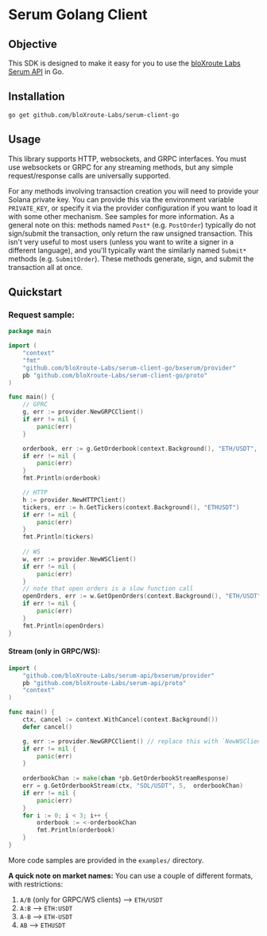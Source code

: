 # Serum Golang Client

## Objective
This SDK is designed to make it easy for you to use the [bloXroute Labs Serum API](https://github.com/bloXroute-Labs/serum-api)
in Go. 

## Installation
```
go get github.com/bloXroute-Labs/serum-client-go
```

## Usage

This library supports HTTP, websockets, and GRPC interfaces. You must use websockets or GRPC for any streaming methods, 
but any simple request/response calls are universally supported.

For any methods involving transaction creation you will need to provide your Solana private key. You can provide this 
via the environment variable `PRIVATE_KEY`, or specify it via the provider configuration if you want to load it with
some other mechanism. See samples for more information. As a general note on this: methods named `Post*` (e.g. 
`PostOrder`) typically do not sign/submit the transaction, only return the raw unsigned transaction. This isn't 
very useful to most users (unless you want to write a signer in a different language), and you'll typically want the 
similarly named `Submit*` methods (e.g. `SubmitOrder`). These methods generate, sign, and submit the
transaction all at once.


## Quickstart

### Request sample:

```go
package main

import (
	"context"
	"fmt"
	"github.com/bloXroute-Labs/serum-client-go/bxserum/provider"
	pb "github.com/bloXroute-Labs/serum-client-go/proto"
)

func main() {
	// GPRC
	g, err := provider.NewGRPCClient()
	if err != nil {
		panic(err)
	}

	orderbook, err := g.GetOrderbook(context.Background(), "ETH/USDT", 5) // in this case limit to 5 bids and asks. 0 for no limit
	if err != nil {
		panic(err)
	}
	fmt.Println(orderbook)

	// HTTP
	h := provider.NewHTTPClient()
	tickers, err := h.GetTickers(context.Background(), "ETHUSDT")
	if err != nil {
		panic(err)
	}
	fmt.Println(tickers)
	
	// WS
	w, err := provider.NewWSClient()
	if err != nil {
		panic(err)
	}
	// note that open orders is a slow function call
	openOrders, err := w.GetOpenOrders(context.Background(), "ETH/USDT", "4raJjCwLLqw8TciQXYruDEF4YhDkGwoEnwnAdwJSjcgv")
	if err != nil {
		panic(err)
	}
	fmt.Println(openOrders)
}

```
#### Stream (only in GRPC/WS):
```go
import (
    "github.com/bloXroute-Labs/serum-api/bxserum/provider"
    pb "github.com/bloXroute-Labs/serum-api/proto"
    "context"
)

func main() {
    ctx, cancel := context.WithCancel(context.Background())
    defer cancel()

    g, err := provider.NewGRPCClient() // replace this with `NewWSClient()` to use WebSockets
    if err != nil {
        panic(err)
    }
	
    orderbookChan := make(chan *pb.GetOrderbookStreamResponse)
    err = g.GetOrderbookStream(ctx, "SOL/USDT", 5,  orderbookChan)
    if err != nil {
        panic(err)
    }
    for i := 0; i < 3; i++ {
        orderbook := <-orderbookChan
		fmt.Println(orderbook)
    }
}
```

More code samples are provided in the `examples/` directory.

**A quick note on market names:**
You can use a couple of different formats, with restrictions: 
1. `A/B` (only for GRPC/WS clients) --> `ETH/USDT`
2. `A:B` --> `ETH:USDT`
3. `A-B` --> `ETH-USDT`
4. `AB` --> `ETHUSDT`
